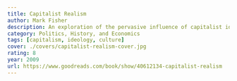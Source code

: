 ```yaml
---
title: Capitalist Realism
author: Mark Fisher
description: An exploration of the pervasive influence of capitalist ideology on contemporary culture and the sense of resignation it creates.
category: Politics, History, and Economics
tags: [capitalism, ideology, culture]
cover: ./covers/capitalist-realism-cover.jpg
rating: 8
year: 2009
url: https://www.goodreads.com/book/show/40612134-capitalist-realism
---
```


